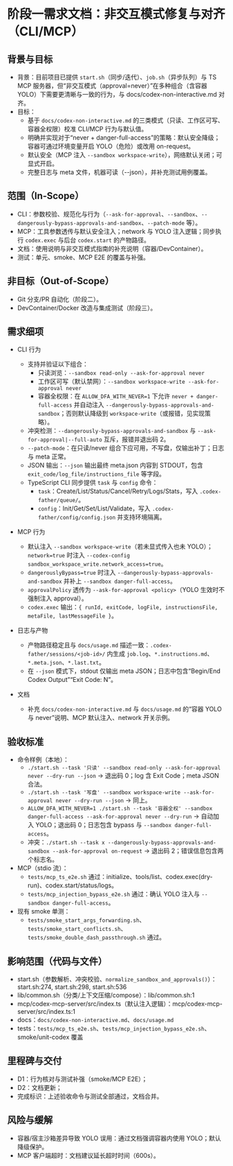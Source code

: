 # 阶段一需求文档：非交互模式修复与对齐（CLI/MCP）

## 背景与目标
- 背景：目前项目已提供 `start.sh`（同步/迭代）、`job.sh`（异步队列）与 TS MCP 服务器，但“非交互模式（approval=never）”在多种组合（含容器 YOLO）下需要更清晰与一致的行为，与 docs/codex-non-interactive.md 对齐。
- 目标：
  - 基于 `docs/codex-non-interactive.md` 的三类模式（只读、工作区可写、容器全权限）校准 CLI/MCP 行为与默认值。
  - 明确并实现对于“never + danger-full-access”的策略：默认安全降级；容器可通过环境变量开启 YOLO（危险）或改用 on-request。
  - 默认安全（MCP 注入 `--sandbox workspace-write`），网络默认关闭；可显式开启。
  - 完整日志与 meta 文件，机器可读（--json），并补充测试用例覆盖。

## 范围（In‑Scope）
- CLI：参数校验、规范化与行为（`--ask-for-approval`、`--sandbox`、`--dangerously-bypass-approvals-and-sandbox`、`--patch-mode` 等）。
- MCP：工具参数透传与默认安全注入；network 与 YOLO 注入逻辑；同步执行 `codex.exec` 与后台 `codex.start` 的产物路径。
- 文档：使用说明与非交互模式指南的补充说明（容器/DevContainer）。
- 测试：单元、smoke、MCP E2E 的覆盖与补强。

## 非目标（Out‑of‑Scope）
- Git 分支/PR 自动化（阶段二）。
- DevContainer/Docker 改造与集成测试（阶段三）。

## 需求细项
- CLI 行为
  - 支持并验证以下组合：
    - 只读浏览：`--sandbox read-only --ask-for-approval never`
    - 工作区可写（默认禁网）：`--sandbox workspace-write --ask-for-approval never`
    - 容器全权限：在 `ALLOW_DFA_WITH_NEVER=1` 下允许 `never + danger-full-access` 并自动注入 `--dangerously-bypass-approvals-and-sandbox`；否则默认降级到 `workspace-write`（或报错，见实现策略）。
  - 冲突检测：`--dangerously-bypass-approvals-and-sandbox` 与 `--ask-for-approval|--full-auto` 互斥，报错并退出码 2。
  - `--patch-mode`：在只读/never 组合下应可用，不写盘，仅输出补丁；日志与 meta 正常。
  - JSON 输出：`--json` 输出最终 meta.json 内容到 STDOUT，包含 `exit_code/log_file/instructions_file` 等字段。
  - TypeScript CLI 同步提供 `task` 与 `config` 命令：
    - `task`：Create/List/Status/Cancel/Retry/Logs/Stats，写入 `.codex-father/queue/`。
    - `config`：Init/Get/Set/List/Validate，写入 `.codex-father/config/config.json` 并支持环境隔离。

- MCP 行为
  - 默认注入 `--sandbox workspace-write`（若未显式传入也未 YOLO）；`network=true` 时注入 `--codex-config sandbox_workspace_write.network_access=true`。
  - `dangerouslyBypass=true` 时注入 `--dangerously-bypass-approvals-and-sandbox` 并补上 `--sandbox danger-full-access`。
  - `approvalPolicy` 透传为 `--ask-for-approval <policy>`（YOLO 生效时不强制注入 approval）。
  - `codex.exec` 输出：`{ runId, exitCode, logFile, instructionsFile, metaFile, lastMessageFile }`。

- 日志与产物
  - 产物路径稳定且与 `docs/usage.md` 描述一致：`.codex-father/sessions/<job-id>/` 内生成 `job.log`、`*.instructions.md`、`*.meta.json`、`*.last.txt`。
  - 在 `--json` 模式下，stdout 仅输出 meta JSON；日志中包含“Begin/End Codex Output”“Exit Code: N”。

- 文档
  - 补充 `docs/codex-non-interactive.md` 与 `docs/usage.md` 的“容器 YOLO 与 never”说明、MCP 默认注入、network 开关示例。

## 验收标准
- 命令样例（本地）：
  - `./start.sh --task '只读' --sandbox read-only --ask-for-approval never --dry-run --json` → 退出码 0；log 含 Exit Code；meta JSON 合法。
  - `./start.sh --task '写盘' --sandbox workspace-write --ask-for-approval never --dry-run --json` → 同上。
  - `ALLOW_DFA_WITH_NEVER=1 ./start.sh --task '容器全权' --sandbox danger-full-access --ask-for-approval never --dry-run` → 自动加入 YOLO；退出码 0；日志包含 bypass 与 `--sandbox danger-full-access`。
  - 冲突：`./start.sh --task x --dangerously-bypass-approvals-and-sandbox --ask-for-approval on-request` → 退出码 2；错误信息包含两个标志名。
- MCP（stdio 流）：
  - `tests/mcp_ts_e2e.sh` 通过：initialize、tools/list、codex.exec(dry-run)、codex.start/status/logs。
  - `tests/mcp_injection_bypass_e2e.sh` 通过：确认 YOLO 注入与 `--sandbox danger-full-access`。
- 现有 smoke 单测：
  - `tests/smoke_start_args_forwarding.sh`、`tests/smoke_start_conflicts.sh`、`tests/smoke_double_dash_passthrough.sh` 通过。

## 影响范围（代码与文件）
- start.sh（参数解析、冲突校验、`normalize_sandbox_and_approvals()`）：start.sh:274, start.sh:298, start.sh:536
- lib/common.sh（分类/上下文压缩/compose）：lib/common.sh:1
- mcp/codex-mcp-server/src/index.ts（默认注入逻辑）：mcp/codex-mcp-server/src/index.ts:1
- docs：`docs/codex-non-interactive.md`、`docs/usage.md`
- tests：`tests/mcp_ts_e2e.sh`、`tests/mcp_injection_bypass_e2e.sh`、smoke/unit-codex 覆盖

## 里程碑与交付
- D1：行为核对与测试补强（smoke/MCP E2E）；
- D2：文档更新；
- 完成标识：上述验收命令与测试全部通过，文档合并。

## 风险与缓解
- 容器/宿主沙箱差异导致 YOLO 误用：通过文档强调容器内使用 YOLO；默认降级保护。
- MCP 客户端超时：文档建议延长超时时间（600s）。
